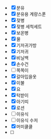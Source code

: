 - [x] 분유
- [x] 분유용 계량스푼
- [x] 젖병
- [x] 젖병 세척세트
- [x] 보온병
- [x] 물
- [x] 기저귀가방
- [x] 기저귀
- [x] 비닐백
- [x] 손수건
- [ ] 쪽쪽이
- [x] 갈아입을옷
- [x] 이불
- [x] 요
- [x] 턱받이
- [x] 아기띠
- [x] 로션
- [ ] 이유식
- [ ] 이유식 수저
- [x] 머미쿨쿨
- [ ] 